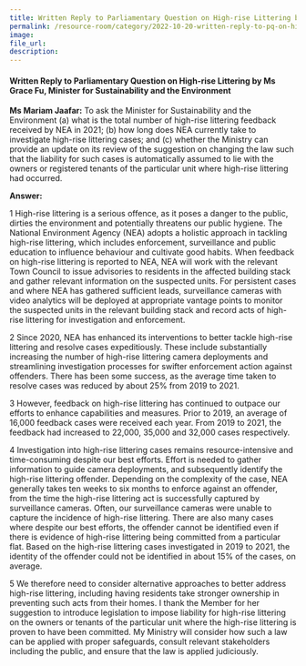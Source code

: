 ```yaml
---  
title: Written Reply to Parliamentary Question on High-rise Littering by Ms Grace Fu, Minister for Sustainability and the Environment
permalink: /resource-room/category/2022-10-20-written-reply-to-pq-on-high-rise-littering/
image:  
file_url:  
description:  
---  
```

#### Written Reply to Parliamentary Question on High-rise Littering by Ms Grace Fu, Minister for Sustainability and the Environment

**Ms Mariam Jaafar:** To ask the Minister for Sustainability and the Environment (a) what is the total number of high-rise littering feedback received by NEA in 2021; (b) how long does NEA currently take to investigate high-rise littering cases; and (c) whether the Ministry can provide an update on its review of the suggestion on changing the law such that the liability for such cases is automatically assumed to lie with the owners or registered tenants of the particular unit where high-rise littering had occurred.

**Answer:**

1 High-rise littering is a serious offence, as it poses a danger to the public, dirties the environment and potentially threatens our public hygiene. The National Environment Agency (NEA) adopts a holistic approach in tackling high-rise littering, which includes enforcement, surveillance and public education to influence behaviour and cultivate good habits. When feedback on high-rise littering is reported to NEA, NEA will work with the relevant Town Council to issue advisories to residents in the affected building stack and gather relevant information on the suspected units. For persistent cases and where NEA has gathered sufficient leads, surveillance cameras with video analytics will be deployed at appropriate vantage points to monitor the suspected units in the relevant building stack and record acts of high-rise littering for investigation and enforcement.

2 Since 2020, NEA has enhanced its interventions to better tackle high-rise littering and resolve cases expeditiously. These include substantially increasing the number of high-rise littering camera deployments and streamlining investigation processes for swifter enforcement action against offenders. There has been some success, as the average time taken to resolve cases was reduced by about 25% from 2019 to 2021.

3 However, feedback on high-rise littering has continued to outpace our efforts to enhance capabilities and measures. Prior to 2019, an average of 16,000 feedback cases were received each year. From 2019 to 2021, the feedback had increased to 22,000, 35,000 and 32,000 cases respectively.

4 Investigation into high-rise littering cases remains resource-intensive and time-consuming despite our best efforts. Effort is needed to gather information to guide camera deployments, and subsequently identify the high-rise littering offender. Depending on the complexity of the case, NEA generally takes ten weeks to six months to enforce against an offender, from the time the high-rise littering act is successfully captured by surveillance cameras. Often, our surveillance cameras were unable to capture the incidence of high-rise littering. There are also many cases where despite our best efforts, the offender cannot be identified even if there is evidence of high-rise littering being committed from a particular flat. Based on the high-rise littering cases investigated in 2019 to 2021, the identity of the offender could not be identified in about 15% of the cases, on average.

5 We therefore need to consider alternative approaches to better address high-rise littering, including having residents take stronger ownership in preventing such acts from their homes. I thank the Member for her suggestion to introduce legislation to impose liability for high-rise littering on the owners or tenants of the particular unit where the high-rise littering is proven to have been committed. My Ministry will consider how such a law can be applied with proper safeguards, consult relevant stakeholders including the public, and ensure that the law is applied judiciously.
